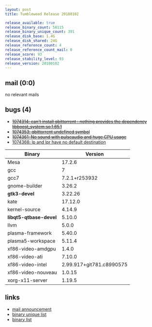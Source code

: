 ```yaml
---
layout: post
title: Tumbleweed Release 20180102

release_available: true
release_binary_count: 58115
release_binary_unique_count: 391
release_disk_base: 1.4G
release_disk_shared: 24G
release_reference_count: 4
release_reference_count_mail: 0
release_score: 93
release_stability_level: 93
release_version: 20180102
---
```


## mail (0:0)

no relevant mails

## bugs (4)

<!--more-->

- ~~[1074314: can't install qbittorrent : nothing provides the dependency libboost_system.so.1.65.1](https://bugzilla.opensuse.org/show_bug.cgi?id=1074314)~~
- ~~[1074353: qbittorrent undefined symbol](https://bugzilla.opensuse.org/show_bug.cgi?id=1074353)~~
- ~~[1074361: No sound with pulseaudio and huge CPU usage](https://bugzilla.opensuse.org/show_bug.cgi?id=1074361)~~
- [1074368: lp and lpr have no default destination](https://bugzilla.opensuse.org/show_bug.cgi?id=1074368)

Binary | Version
--- | ---
Mesa | 17.2.6
gcc | 7
gcc7 | 7.2.1+r253932
gnome-builder | 3.26.2
**gtk3-devel** | 3.22.26
kate | 17.12.0
kernel-source | 4.14.9
**libqt5-qtbase-devel** | 5.10.0
llvm | 5.0.0
plasma-framework | 5.40.0
plasma5-workspace | 5.11.4
xf86-video-amdgpu | 1.4.0
xf86-video-ati | 7.10.0
xf86-video-intel | 2.99.917+git781.c8990575
xf86-video-nouveau | 1.0.15
xorg-x11-server | 1.19.5

## links

- [mail announcement](https://lists.opensuse.org/opensuse-factory/2018-01/msg00050.html)
- [binary unique list](http://download.tumbleweed.boombatower.com/20180102/rpm.unique.list)
- [binary list](http://download.tumbleweed.boombatower.com/20180102/rpm.list)
